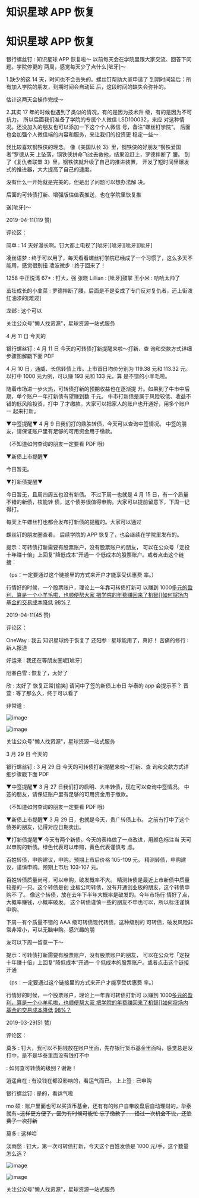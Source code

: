 # 知识星球 APP 恢复

# 知识星球 APP 恢复

银行螺丝钉 : 知识星球 APP 恢复啦～ 以前每天会在学院里跟大家交流、回答下问题。学院停更的 两周，感觉每天少了点什么[呲牙]～

1.缺少的这 14 天，时间也不会丢失的。螺丝钉帮助大家申请了 到期时间延后：所有加入学院的朋友，到期时间会自动延 后，这段时间的缺失会弥补的。

估计这两天会操作完成～

2.其实 17 年的时候也遇到了类似的情况，有的是因为技术升 级，有的是因为不可抗力。 所以后面我们准备了学院的专属个人微信 LSD100032，来应 对这种情况。还没加入的朋友也可以添加一下这个个人微信 号，备注“螺丝钉学院”。 后面也会加强个人微信端的内容和服务，来让我们的投资更 稳定一些～

我比较喜欢钢铁侠的理念。 像《美国队长 3》里，钢铁侠的好朋友“钢铁爱国者”罗德从天 上坠落，钢铁侠拼命飞过去救他，结果没赶上，罗德摔断了 腰。 到了《复仇者联盟 3》里，钢铁侠就升级了自己的推进装置， 开发了短时间里爆发式的推进器，大大提高了自己的速度。

没有什么一开始就是完美的，但是出了问题可以想办法解 决。

后面的可转债打新、增强版估值表推送，也在学院里恢复推

送[呲牙]～

2019-04-11(119 赞)

评论区：

简单 : 14 天好漫长啊。钉大都上电视了[呲牙][呲牙][呲牙][呲牙]

凌丝语梦 : 终于可以用了，每天看看螺丝钉学院已经成了一个习惯了，这么多天不能用，感觉很别扭 凌波微步 : 终于回来了！

1258 中正悦湾 67* : 钉大，强 张晓 Lillian : [呲牙]鼓掌 王小米 : 哈哈太帅了

茁壮成长的小韭菜 : 罗德摔断了腰，后面是不是变成了专门反对复仇者，还上街泼红油漆的[难过]

龙邺 : 这个可以

关注公众号"懒人找资源"，星球资源一站式服务

4 月 11 日 今天的

银行螺丝钉 : 4 月 11 日 今天的可转债打新提醒来啦～打新、查 询和交款方式详细步骤图解戳下面 PDF

4 月 10 日，通威、长信转债上市。上市首日均价分别为 119.38 元和 113.32 元。以打中 1000 元为例，可以赚 193 元和 133 元，算 是不错的小羊毛啦。

随着市场进一步火热，可转债打新的预期收益也在逐渐提 升。如果到了牛市中后期，单个账户一年打新债有望赚到数 千元。 牛市打新债是属于风险较低、收益不错的低风险投资，打中 了才缴款。大家可以把家人的账户也开通好，用多个账户一 起来打新。

▼中签提醒▼ 4 月 9 日我们打的鼎胜转债，今天可以查询中签情况。 中签的朋友，请保证账户里有足够的可用资金用于缴款。

（不知道如何查询的朋友一定要看 PDF 哦）

▼新债上市提醒▼

今日暂无。

▼打新债提醒▼

今日暂无，且周四周五也没有新债。 不过下周一也就是 4 月 15 日，有一个质量不错的新债，核能转 债，这个债券很值得申购。大家可以提前留意下，下周一记 得打。

每天上午螺丝钉也都会发布打新债的提醒的。大家可以通过

螺丝钉的朋友圈查看。 后续学院的 APP 恢复了，也会继续在学院里发布的。

提示：可转债打新需要有股票账户，没有股票账户的朋友， 可以在公众号「定投十年赚十倍」上回复“降低成本”开通一 个低成本的股票账户。或者点击这个链接：

（ps：一定要通过这个链接里的方式来开户才能享受优惠费 率。）

行情好的时候，一个股票账户，理论上一年靠可转债打新可 以赚到 1000[多元的盈利，算是一个小羊毛啦，也顺便帮大家 把学院的年费赚回来了](https://mp.weixin.qq.com/s/0lOzQIbPCc5gD_z7RoNIFQ)[机智](https://mp.weixin.qq.com/s/0lOzQIbPCc5gD_z7RoNIFQ)[][如何将场内基金的交易成本降低](https://mp.weixin.qq.com/s/0lOzQIbPCc5gD_z7RoNIFQ) [98%](https://mp.weixin.qq.com/s/0lOzQIbPCc5gD_z7RoNIFQ)[？](https://mp.weixin.qq.com/s/0lOzQIbPCc5gD_z7RoNIFQ)

2019-04-11(45 赞)

评论区：

OneWay : 我去 知识星球终于恢复了 还阳参 : 星球能用了，真好！ 苦痛的修行 : 新人报道

好运来 : 我还在等朋友圈呢[呲牙]

阳春白雪 : 恢复了，太好了

欣 : 太好了 恢复正常[偷笑] 请问中了签的新债上市日 华泰的 app 会提示不？ 晋萱 : 等了那么久，终于可以看了

非常道 :

![image](img/Image_0311.png)

![image](img/Image_0321.png)

关注公众号"懒人找资源"，星球资源一站式服务

3 月 29 日 今天的

银行螺丝钉 : 3 月 29 日 今天的可转债打新提醒来啦～打新、查 询和交款方式详细步骤戳下面 PDF

▼中签提醒▼ 3 月 27 日我们打的启明、大丰转债，现在可以查询中签情况。 中签的朋友，请保证账户里有足够的可用资金用于缴款。

（不知道如何查询的朋友一定要看 PDF 哦）

▼新债上市提醒▼ 3 月 29 日，也就是今天，贵广转债上市。 之前有打中了这个债券的朋友，记得对应日期卖出。

▼打新债提醒▼ 今天有两个新债。今天的表格做了一点改进，用颜色标注当 天可以申购的新债。绿色代表可以申购，黄色代表谨慎考 虑。

百姓转债，申购建议，申购。预期上市后价格 105-109 元。 精测转债，申购建议，谨慎申购。预期上市后 103-107 元。

百姓转债质量尚可，可以申购，破发概率不大。 精测转债是最近上市新债中质量较差的一只。这个转债是创 业板公司转债，没有开通创业板的朋友，这个转债申购不 了。 像这个转债，放在去年下半年大概率是破发的。今年市场行 情好了点，大概率赚钱，小概率破发。 这个转债谨慎一些的朋友不申也可以，所以标注谨慎申购。

下周一有个质量不错的 AAA 级可转债现代转债，这种级别的 可转债，破发风险非常非常小，可以无脑申购。感兴趣的朋

友可以下周一留意一下～

提示：可转债打新需要有股票账户，没有股票账户的朋友， 可以在公众号「定投十年赚十倍」上回复“降低成本”开通一 个低成本的股票账户。或者点击这个链接开通

（ps：一定要通过这个链接里的方式来开户才能享受优惠费 率。）

行情好的时候，一个股票账户，理论上一年靠可转债打新可 以赚到 1000[多元的盈利，算是一个小羊毛啦，也顺便帮大家 把学院的年费赚回来了](https://mp.weixin.qq.com/s/0lOzQIbPCc5gD_z7RoNIFQ)[机智](https://mp.weixin.qq.com/s/0lOzQIbPCc5gD_z7RoNIFQ)[][如何将场内基金的交易成本降低](https://mp.weixin.qq.com/s/0lOzQIbPCc5gD_z7RoNIFQ) [98%](https://mp.weixin.qq.com/s/0lOzQIbPCc5gD_z7RoNIFQ)[？](https://mp.weixin.qq.com/s/0lOzQIbPCc5gD_z7RoNIFQ)

2019-03-29(51 赞)

评论区：

莫多 : 钉大，我可以不把钱放在账户里面，先存银行货币基金里面吗，感觉总是没打中，是不是华泰里面没有钱打不中

: 如何查可转债的级别？谢谢！

逍遥自在 : 有没钱在都没影响的，看运气而已。 上上签 : 已申购

银行螺丝钉 : 是的，看运气啦

mo 硕 : 账户里面也可以买货币基金，还有有的账户自带收盘后自动理财的，华泰就有~~~这样更方便了，因为有时候可能忙 忘了缴款了……错过一次机会不说，还浪费了一次打新~~

莫多 : 这样哈

淡雨愁 : 钉大，第一次可转债打新，今天这个百姓发债是 1000 元/手，这个数量怎么选？

![image](img/Image_0331.png)

![image](img/Image_0341.png)

关注公众号"懒人找资源"，星球资源一站式服务